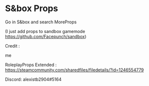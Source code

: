 # S&box Props

Go in S&box and search MoreProps

(I just add props to sandbox gamemode https://github.com/Facepunch/sandbox)

Credit :

me 

RoleplayProps Extended : https://steamcommunity.com/sharedfiles/filedetails/?id=1246554779


Discord: alexistb2904#5164
